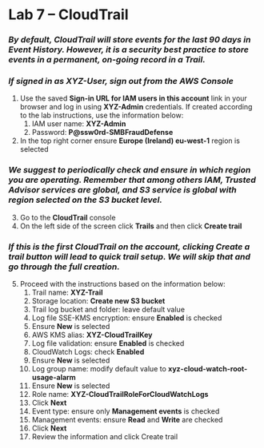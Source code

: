 # Lab 7 – CloudTrail

### *By default, CloudTrail will store events for the last 90 days in Event History. However, it is a security best practice to store events in a permanent, on-going record in a Trail.*

### *If signed in as XYZ-User, sign out from the AWS Console*

1.  Use the saved **Sign-in URL for IAM users in this account** link in your browser and log in using **XYZ-Admin** credentials. If created according to the lab instructions, use the information below:
    1.  IAM user name: **XYZ-Admin**
    2.  Password: **P@ssw0rd-SMBFraudDefense**
2.  In the top right corner ensure **Europe (Ireland) eu-west-1** region is selected

### *We suggest to periodically check and ensure in which region you are operating. Remember that among others IAM, Trusted Advisor services are global, and S3 service is global with region selected on the S3 bucket level.*

3.  Go to the **CloudTrail** console
4.  On the left side of the screen click **Trails** and then click **Create trail**

### *If this is the first CloudTrail on the account, clicking Create a trail button will lead to quick trail setup. We will skip that and go through the full creation.*

5.  Proceed with the instructions based on the information below:
    1.  Trail name: **XYZ-Trail**
    2.  Storage location: **Create new S3 bucket**
    3.  Trail log bucket and folder: leave default value
    4.  Log file SSE-KMS encryption: ensure **Enabled** is checked
    5.  Ensure **New** is selected
    6.  AWS KMS alias: **XYZ-CloudTrailKey**
    7.  Log file validation: ensure **Enabled** is checked
    8.  CloudWatch Logs: check **Enabled**
    9.  Ensure **New** is selected
    10. Log group name: modify default value to **xyz-cloud-watch-root-usage-alarm**
    11. Ensure **New** is selected
    12. Role name: **XYZ-CloudTrailRoleForCloudWatchLogs**
    13. Click **Next**
    14. Event type: ensure only **Management events** is checked
    15. Management events: ensure **Read** and **Write** are checked
    16. Click **Next**
    17. Review the information and click Create trail
